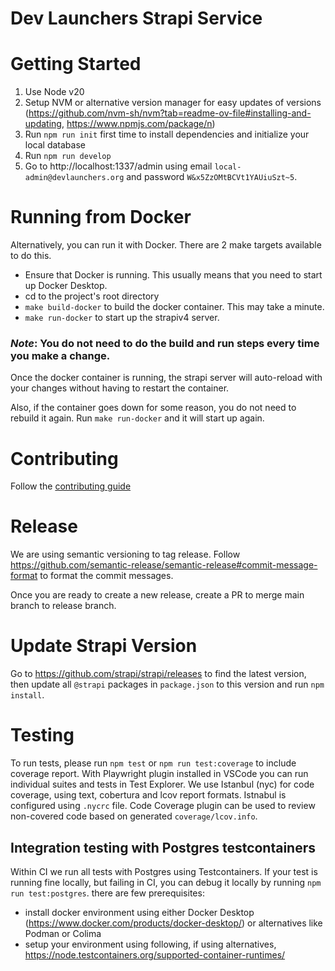  # Dev Launchers Strapi Service

# Getting Started
1. Use Node v20
2. Setup NVM or alternative version manager for easy updates of versions (https://github.com/nvm-sh/nvm?tab=readme-ov-file#installing-and-updating, https://www.npmjs.com/package/n)
3. Run `npm run init` first time to install dependencies and initialize your local database
4. Run `npm run develop`
5. Go to http://localhost:1337/admin using email `local-admin@devlaunchers.org` and password `W&x5ZzOMtBCVt1YAUiuSzt~5`. 

# Running from Docker
Alternatively, you can run it with Docker. There are 2 make targets available to do this.
- Ensure that Docker is running. This usually means that you need to start up Docker Desktop.
- cd to the project's root directory
- `make build-docker` to build the docker container. This may take a minute.
- `make run-docker` to start up the strapiv4 server.

### **_Note_**: You do not need to do the build and run steps every time you make a change.
Once the docker container is running, the strapi server will auto-reload with your changes without having to restart the container.

Also, if the container goes down for some reason, you do not need to rebuild it again. Run `make run-docker` and it will start up again.

# Contributing
Follow the [contributing guide](./CONTRIBUTING.md)

# Release
We are using semantic versioning to tag release. Follow https://github.com/semantic-release/semantic-release#commit-message-format
to format the commit messages.

Once you are ready to create a new release, create a PR to merge main branch to release branch.

# Update Strapi Version
Go to https://github.com/strapi/strapi/releases to find the latest version, then update all `@strapi` packages in
`package.json` to this version and run `npm install`.

# Testing
To run tests, please run `npm test` or `npm run test:coverage` to include coverage report. 
With Playwright plugin installed in VSCode you can run individual suites and tests in Test Explorer.
We use Istanbul (nyc) for code coverage, using text, cobertura and lcov report formats. Istnabul is configured using `.nycrc` file.
Code Coverage plugin can be used to review non-covered code based on generated `coverage/lcov.info`.

## Integration testing with Postgres testcontainers
Within CI we run all tests with Postgres using Testcontainers.
If your test is running fine locally, but failing in CI, you can debug it locally by running `npm run test:postgres`.
there are few prerequisites:
- install docker environment using either Docker Desktop (https://www.docker.com/products/docker-desktop/) or alternatives like Podman or Colima
- setup your environment using following, if using alternatives, https://node.testcontainers.org/supported-container-runtimes/
